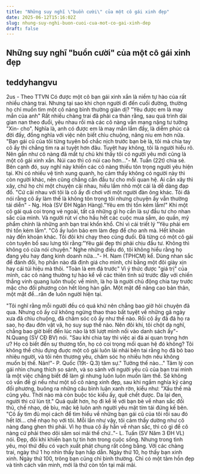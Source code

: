 ```yaml
---
title: "Những suy nghĩ \"buồn cười\" của một cô gái xinh đẹp"
date: 2025-06-12T15:16:02Z
slug: nhung-suy-nghi-buon-cuoi-cua-mot-co-gai-xinh-dep
draft: false
---
```


## Những suy nghĩ "buồn cười" của một cô gái xinh đẹp

## teddyhangvu

2us - Theo TTVN
Có được một cô bạn gái xinh xắn là niềm tự hào của rất nhiều chàng trai. Nhưng tại sao khi chọn người đi đến cuối đường, thường họ chỉ muốn tìm một cô nàng bình thường giản dị?
"Yêu được em là may mắn của anh"
Rất nhiều chàng trai đã phải ca thán rằng, sau quá trình dài gian nan theo đuổi, yêu nhau rồi mà các cô nàng vẫn mang nặng tư tưởng "Xin- cho". Nghĩa là, anh có được em là may mắn lắm đấy, là diễm phúc cả đời đấy, đồng nghĩa với việc nên biết chìu chuộng, nâng niu em hơn nữa. 
"Bạn gái cũ của tôi từng tuyên bố chắc nịch trước bạn bè là, tôi mà chia tay cô ấy thì chẳng tìm ra ai tuyệt hơn đâu. Tuyệt hay không, tôi là người hiểu rõ. Nên gần như cô nàng đã mất tự chủ khi thấy tôi có người yêu mới cũng là một cô gái xinh xắn. Núi cao thì có núi cao hơn..."- M. Tuấn (22t) chia sẻ.
Bên cạnh đó, suy nghĩ này khiến các cô nàng thiếu tôn trọng người yêu hiện tại. Khi có nhiều vệ tinh xung quanh, họ cảm thấy không có người này thì còn người khác, nên cũng chẳng cần đầu tư cho mối quan hệ. Ai cần xây thì xây, chứ họ chỉ một chuyện cãi nhau, hiểu lầm nhỏ một cái là dễ dàng đạp đổ.
"Cứ cãi nhau với tôi là cô ấy đi chơi với một người đàn ông khác. Tôi đã nói rằng cô ấy làm thế là không tôn trọng tôi nhưng chuyện ấy vẫn thường tái diễn" - Ng. Hoà (SV ĐH Ngân Hàng)."Yêu em thì tốn kém lắm!"
Khi một cô gái quá coi trọng vẻ ngoài, tất cả những gì họ cần là sự đầu tư cho nhan sắc của mình. Và người rút ví cho hầu hết  các cuộc mua sắm, áo quần, mỹ phẩm chính là những anh bạn trai khốn khổ. Chỉ vì cái triết lý "Yêu phải em thì tốn kém lắm".
"Cô ấy luôn bảo em làm đẹp để cho anh mà. Hết khoản này đến khoản khác. Tôi đôi khi chạy theo cũng đuối. Đã từng có một cô gái còn tuyên bố sau lưng tôi rằng:"Yêu gái đẹp thì phải chịu đầu tư. Không thì không có cửa nói chuyện." Nghe những điều đó, tôi không hiểu rằng họ đang yêu hay đang kinh doanh nữa..."- H. Nam (TPHCM) kể.
Dùng nhan sắc để đánh đổi, họ phần nào đã định giá cho mình, chỉ bằng một đôi giày xịn hay cái túi hiệu mà thôi.
"Toàn là em đá trước"
Vì ý thức được "giá trị" của mình, các cô nàng thường tự hào kể về các thiên tình sử trước đây với chiến thắng vinh quang luôn thuộc về mình, là họ là người chủ động chia tay trước mặc cho đối phương còn hết lòng hàn gắn. Một mặt để nâng cao bản thân, một mặt để...răn đe luôn người hiện tại.

"Tôi nghĩ rằng mỗi người đều có quá khứ nên chẳng bao giờ hỏi chuyện đã qua. Nhưng cô ấy cứ không ngừng thao thao bất tuyệt về những gã ngày xưa đã chìu chuộng, đã chăm sóc cô ấy như thế nào. Rồi cô ấy đã đá họ ra sao, họ đau đớn vật vã, họ suy sụp thế nào. Nên đôi khi, tôi chột dạ nghĩ, chẳng bao giờ biết đến lúc nào là tới lượt mình nối vào danh sách ấy"- N.Quang (SV CĐ BV) nói.
"Sau khi chia tay thì việc ai đá ai quan trọng hơn ư? Họ có biết đến sự thương tổn, họ có coi trọng mối quan hệ đó không? Tôi không thể chịu đựng đuợc một cô gái luôn lải nhải bên tai rằng họ đã bỏ bao nhiêu người, và tôi nên thương yêu, chăm sóc họ nhiều hơn nếu không muốn bị thế. Nản!"- P. Quốc (19t- Q.3) tâm sự." Tưởng thế nào..."
Tâm lý con gái nhìn chung thích so sánh, và so sánh với người yêu cũ của bạn trai mình là một việc chẳng biết để làm gì nhưng luôn luôn muốn làm thế. 
Sẽ không có vấn đề gì nếu như một số cô nàng xinh đẹp, sau khi ngắm nghía kỹ càng đối phương, buông ra những câu bình luận xanh rờn, kiểu như: "Xấu thế mà cũng yêu. Thời nào mà còn buộc tóc kiểu ấy, quê chết được. Da lại đen, người thì cứ lùn tịt." Quá quắt hơn, họ đi kể lể với bạn bè về nhan sắc đối thủ, chế nhạo, dè bỉu, mặc kệ luôn anh người yêu mặt tím tái đứng kế bên.
"Cô ấy tìm đủ mọi cách để tìm hiểu về những bạn gái cũ của tôi rồi sau đó hết lời... chế nhạo họ với tôi. Mỗi lần như vậy, tôi cảm thấy dường như cô nàng đang ghen thì phải. Vì họ thua cô ấy hẳn về nhan sắc, thì có gì để cô nàng cứ phải theo dõi săm soi mãi thế chứ.."- L. Tuấn (SV Năm 3 ĐH VL) nói.
Đẹp, đôi khi khiến bạn tự tin hơn trong cuộc sống. Nhưng trong tình yêu, mọi thứ đều có vạch xuất phát chung rất công bằng. Với các chàng trai, ngày thứ 1 họ nhìn thấy bạn hấp dẫn. Ngày thứ 10, họ thấy bạn xinh xinh. Ngày thứ 100, trông bạn cũng chỉ bình thường. Chỉ có một tâm hồn đẹp và tính cách văn minh, mới là thứ còn tồn tại mãi mãi.